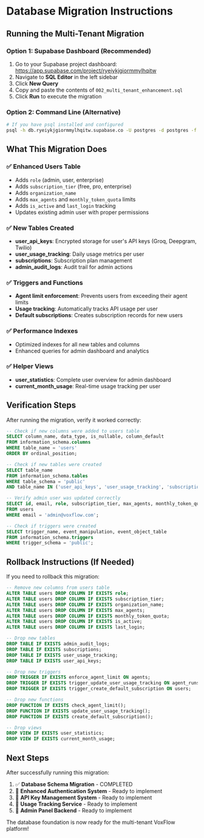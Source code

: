 # Database Migration Instructions

## Running the Multi-Tenant Migration

### Option 1: Supabase Dashboard (Recommended)
1. Go to your Supabase project dashboard: https://app.supabase.com/project/ryeiykjgiormmylhqitw
2. Navigate to **SQL Editor** in the left sidebar
3. Click **New Query**
4. Copy and paste the contents of `002_multi_tenant_enhancement.sql`
5. Click **Run** to execute the migration

### Option 2: Command Line (Alternative)
```bash
# If you have psql installed and configured
psql -h db.ryeiykjgiormmylhqitw.supabase.co -U postgres -d postgres -f supabase/migrations/002_multi_tenant_enhancement.sql
```

## What This Migration Does

### ✅ Enhanced Users Table
- Adds `role` (admin, user, enterprise)
- Adds `subscription_tier` (free, pro, enterprise) 
- Adds `organization_name`
- Adds `max_agents` and `monthly_token_quota` limits
- Adds `is_active` and `last_login` tracking
- Updates existing admin user with proper permissions

### ✅ New Tables Created
- **user_api_keys**: Encrypted storage for user's API keys (Groq, Deepgram, Twilio)
- **user_usage_tracking**: Daily usage metrics per user
- **subscriptions**: Subscription plan management
- **admin_audit_logs**: Audit trail for admin actions

### ✅ Triggers and Functions
- **Agent limit enforcement**: Prevents users from exceeding their agent limits
- **Usage tracking**: Automatically tracks API usage per user
- **Default subscriptions**: Creates subscription records for new users

### ✅ Performance Indexes
- Optimized indexes for all new tables and columns
- Enhanced queries for admin dashboard and analytics

### ✅ Helper Views
- **user_statistics**: Complete user overview for admin dashboard
- **current_month_usage**: Real-time usage tracking per user

## Verification Steps

After running the migration, verify it worked correctly:

```sql
-- Check if new columns were added to users table
SELECT column_name, data_type, is_nullable, column_default 
FROM information_schema.columns 
WHERE table_name = 'users' 
ORDER BY ordinal_position;

-- Check if new tables were created
SELECT table_name 
FROM information_schema.tables 
WHERE table_schema = 'public' 
AND table_name IN ('user_api_keys', 'user_usage_tracking', 'subscriptions', 'admin_audit_logs');

-- Verify admin user was updated correctly
SELECT id, email, role, subscription_tier, max_agents, monthly_token_quota 
FROM users 
WHERE email = 'admin@voxflow.com';

-- Check if triggers were created
SELECT trigger_name, event_manipulation, event_object_table 
FROM information_schema.triggers 
WHERE trigger_schema = 'public';
```

## Rollback Instructions (If Needed)

If you need to rollback this migration:

```sql
-- Remove new columns from users table
ALTER TABLE users DROP COLUMN IF EXISTS role;
ALTER TABLE users DROP COLUMN IF EXISTS subscription_tier;
ALTER TABLE users DROP COLUMN IF EXISTS organization_name;
ALTER TABLE users DROP COLUMN IF EXISTS max_agents;
ALTER TABLE users DROP COLUMN IF EXISTS monthly_token_quota;
ALTER TABLE users DROP COLUMN IF EXISTS is_active;
ALTER TABLE users DROP COLUMN IF EXISTS last_login;

-- Drop new tables
DROP TABLE IF EXISTS admin_audit_logs;
DROP TABLE IF EXISTS subscriptions;
DROP TABLE IF EXISTS user_usage_tracking;
DROP TABLE IF EXISTS user_api_keys;

-- Drop new triggers
DROP TRIGGER IF EXISTS enforce_agent_limit ON agents;
DROP TRIGGER IF EXISTS trigger_update_user_usage_tracking ON agent_runs;
DROP TRIGGER IF EXISTS trigger_create_default_subscription ON users;

-- Drop new functions
DROP FUNCTION IF EXISTS check_agent_limit();
DROP FUNCTION IF EXISTS update_user_usage_tracking();
DROP FUNCTION IF EXISTS create_default_subscription();

-- Drop views
DROP VIEW IF EXISTS user_statistics;
DROP VIEW IF EXISTS current_month_usage;
```

## Next Steps

After successfully running this migration:

1. ✅ **Database Schema Migration** - COMPLETED
2. 🔄 **Enhanced Authentication System** - Ready to implement
3. 🔄 **API Key Management System** - Ready to implement
4. 🔄 **Usage Tracking Service** - Ready to implement
5. 🔄 **Admin Panel Backend** - Ready to implement

The database foundation is now ready for the multi-tenant VoxFlow platform!